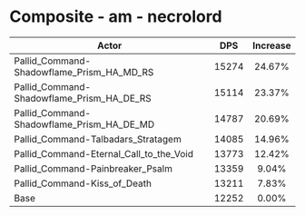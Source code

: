 # Composite - am - necrolord
| Actor | DPS | Increase |
|---|:---:|:---:|
|Pallid_Command-Shadowflame_Prism_HA_MD_RS|15274|24.67%|
|Pallid_Command-Shadowflame_Prism_HA_DE_RS|15114|23.37%|
|Pallid_Command-Shadowflame_Prism_HA_DE_MD|14787|20.69%|
|Pallid_Command-Talbadars_Stratagem|14085|14.96%|
|Pallid_Command-Eternal_Call_to_the_Void|13773|12.42%|
|Pallid_Command-Painbreaker_Psalm|13359|9.04%|
|Pallid_Command-Kiss_of_Death|13211|7.83%|
|Base|12252|0.00%|
